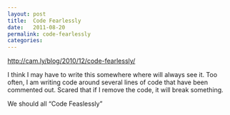 ```yaml
---
layout: post
title:  Code Fearlessly
date:   2011-08-20
permalink: code-fearlessly
categories:
---
```


<a href="http://cam.ly/blog/2010/12/code-fearlessly/">http://cam.ly/blog/2010/12/code-fearlessly/</a>

I think I may have to write this somewhere where will always see it. Too often, I am writing code around several lines of code that have been commented out. Scared that if I remove the code, it will break something.

We should all &#8220;Code Feaslessly&#8221;

